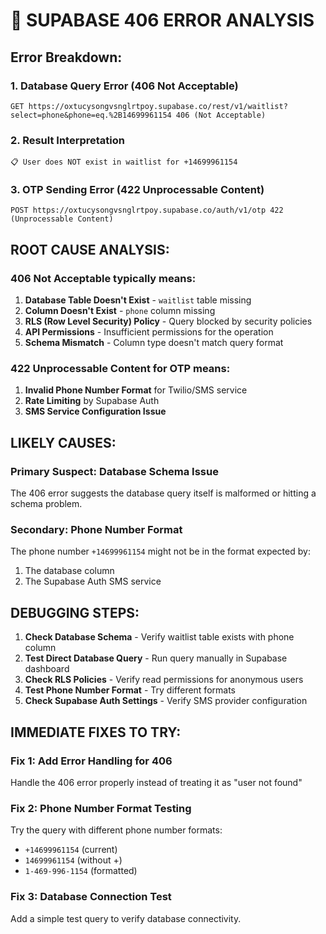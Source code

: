# 🚨 SUPABASE 406 ERROR ANALYSIS

## **Error Breakdown:**

### 1. Database Query Error (406 Not Acceptable)
```
GET https://oxtucysongvsnglrtpoy.supabase.co/rest/v1/waitlist?select=phone&phone=eq.%2B14699961154 406 (Not Acceptable)
```

### 2. Result Interpretation
```
📋 User does NOT exist in waitlist for +14699961154
```

### 3. OTP Sending Error (422 Unprocessable Content)
```
POST https://oxtucysongvsnglrtpoy.supabase.co/auth/v1/otp 422 (Unprocessable Content)
```

## **ROOT CAUSE ANALYSIS:**

### **406 Not Acceptable** typically means:
1. **Database Table Doesn't Exist** - `waitlist` table missing
2. **Column Doesn't Exist** - `phone` column missing  
3. **RLS (Row Level Security) Policy** - Query blocked by security policies
4. **API Permissions** - Insufficient permissions for the operation
5. **Schema Mismatch** - Column type doesn't match query format

### **422 Unprocessable Content** for OTP means:
1. **Invalid Phone Number Format** for Twilio/SMS service
2. **Rate Limiting** by Supabase Auth
3. **SMS Service Configuration Issue**

## **LIKELY CAUSES:**

### **Primary Suspect: Database Schema Issue**
The 406 error suggests the database query itself is malformed or hitting a schema problem.

### **Secondary: Phone Number Format**
The phone number `+14699961154` might not be in the format expected by:
1. The database column
2. The Supabase Auth SMS service

## **DEBUGGING STEPS:**

1. **Check Database Schema** - Verify waitlist table exists with phone column
2. **Test Direct Database Query** - Run query manually in Supabase dashboard
3. **Check RLS Policies** - Verify read permissions for anonymous users
4. **Test Phone Number Format** - Try different formats
5. **Check Supabase Auth Settings** - Verify SMS provider configuration

## **IMMEDIATE FIXES TO TRY:**

### Fix 1: Add Error Handling for 406
Handle the 406 error properly instead of treating it as "user not found"

### Fix 2: Phone Number Format Testing
Try the query with different phone number formats:
- `+14699961154` (current)
- `14699961154` (without +)
- `1-469-996-1154` (formatted)

### Fix 3: Database Connection Test
Add a simple test query to verify database connectivity.
